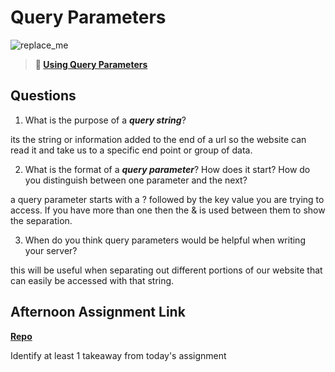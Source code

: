 # Query Parameters

![replace_me](https://codeworks.blob.core.windows.net/public/assets/img/illustrations/placeholder.svg)

> **📖 [Using Query Parameters](https://codeworksacademy.com/fs-student-guide/resources/wk5/01-Query-Parameters)**

## Questions

1. What is the purpose of a ***query string***?

its the string or information added to the end of a url so the website can read it and take us to a specific end point or group of data. 

2. What is the format of a ***query parameter***? How does it start? How do you distinguish between one parameter and the next?

a query parameter starts with a ? followed by the key value you are trying to access. If you have more than one then the & is used between them to show the separation. 

3. When do you think query parameters would be helpful when writing your server?

this will be useful when separating out different portions of our website that can easily be accessed with that string. 

## Afternoon Assignment Link

**[Repo](https://github.com/IsaacDuff/BurgerShack)**

Identify at least 1 takeaway from today's assignment
